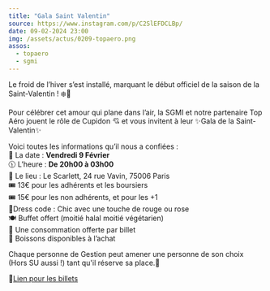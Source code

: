 ```yaml
---
title: "Gala Saint Valentin"
source: https://www.instagram.com/p/C2SlEFDCLBp/
date: 09-02-2024 23:00
img: /assets/actus/0209-topaero.png
assos:
  - topaero
  - sgmi
---
```


Le froid de l’hiver s’est installé, marquant le début officiel de la saison de la Saint-Valentin ! ❄️💖

Pour célébrer cet amour qui plane dans l’air, la SGMI et notre partenaire Top Aéro jouent le rôle de Cupidon 💘 et vous invitent à leur ✨Gala de la Saint-Valentin✨

Voici toutes les informations qu’il nous a confiées :  
📆 La date : __Vendredi 9 Février__  
🕦 L’heure : __De 20h00 à 03h00__  
📍 Le lieu : Le Scarlett, 24 rue Vavin, 75006 Paris  
🎟 13€ pour les adhérents et les boursiers  
🎟 15€ pour les non adhérents, et pour les +1  
👗Dress code : Chic avec une touche de rouge ou rose  
🍽 Buffet offert (moitié halal moitié végétarien)  
🍹 Une consommation offerte par billet  
🥂 Boissons disponibles à l’achat

Chaque personne de Gestion peut amener une personne de son choix (Hors SU aussi !) tant qu'il réserve sa place.👫

🔗[Lien pour les billets](https://www.helloasso.com/associations/sgmi/evenements/gala-saint-valentin)
